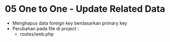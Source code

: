 # 05 One to One - Update Related Data

- Menghapus data foreign key berdasarkan primary key
- Perubahan pada file di project  :
    - routes/web.php